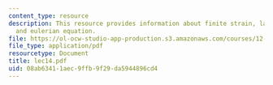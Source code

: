 ```yaml
---
content_type: resource
description: This resource provides information about finite strain, lagrangian equation
  and eulerian equation.
file: https://ol-ocw-studio-app-production.s3.amazonaws.com/courses/12-005-applications-of-continuum-mechanics-to-earth-atmospheric-and-planetary-sciences-spring-2006/08ab63411aec9ffb9f29da5944896cd4_lec14.pdf
file_type: application/pdf
resourcetype: Document
title: lec14.pdf
uid: 08ab6341-1aec-9ffb-9f29-da5944896cd4
---
```

